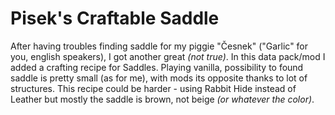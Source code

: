 # Pisek's Craftable Saddle

After having troubles finding saddle for my piggie "Česnek" ("Garlic" for you, english speakers), I got another great *(not true)*. In this data pack/mod I added a crafting recipe for Saddles. Playing vanilla, possibility to found saddle is pretty small (as for me), with mods its opposite thanks to lot of structures. This recipe could be harder - using Rabbit Hide instead of Leather but mostly the saddle is brown, not beige *(or whatever the color)*.
